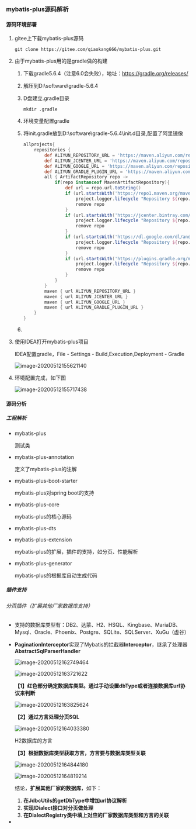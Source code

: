 ### mybatis-plus源码解析

#### 源码环境部署

1. gitee上下载mybatis-plus源码

   ```shell
   git clone https://gitee.com/qiaokang666/mybatis-plus.git
   ```

2. 由于mybatis-plus用的是gradle做的构建

   1. 下载gradle5.6.4（注意6.0会失败），地址：https://gradle.org/releases/

   2. 解压到D:\software\gradle-5.6.4

   3. D盘建立.gradle目录

      ```shell
      mkdir .gradle
      ```

   4. 环境变量配置gradle

   5. 将init.gradle放到D:\software\gradle-5.6.4\init.d目录,配置了阿里镜像

      ```groovy
      allprojects{
          repositories {
              def ALIYUN_REPOSITORY_URL = 'https://maven.aliyun.com/repository/public/'
              def ALIYUN_JCENTER_URL = 'https://maven.aliyun.com/repository/jcenter/'
              def ALIYUN_GOOGLE_URL = 'https://maven.aliyun.com/repository/google/'
              def ALIYUN_GRADLE_PLUGIN_URL = 'https://maven.aliyun.com/repository/gradle-plugin/'
              all { ArtifactRepository repo ->
                  if(repo instanceof MavenArtifactRepository){
                      def url = repo.url.toString()
                      if (url.startsWith('https://repo1.maven.org/maven2/')) {
                          project.logger.lifecycle "Repository ${repo.url} replaced by $ALIYUN_REPOSITORY_URL."
                          remove repo
                      }
                      if (url.startsWith('https://jcenter.bintray.com/')) {
                          project.logger.lifecycle "Repository ${repo.url} replaced by $ALIYUN_JCENTER_URL."
                          remove repo
                      }
                      if (url.startsWith('https://dl.google.com/dl/android/maven2/')) {
                          project.logger.lifecycle "Repository ${repo.url} replaced by $ALIYUN_GOOGLE_URL."
                          remove repo
                      }
                      if (url.startsWith('https://plugins.gradle.org/m2/')) {
                          project.logger.lifecycle "Repository ${repo.url} replaced by $ALIYUN_GRADLE_PLUGIN_URL."
                          remove repo
                      }
                  }
              }
              maven { url ALIYUN_REPOSITORY_URL }
              maven { url ALIYUN_JCENTER_URL }
              maven { url ALIYUN_GOOGLE_URL }
              maven { url ALIYUN_GRADLE_PLUGIN_URL }
          }
      }
      ```

   6. 

3. 使用IDEA打开mybatis-plus项目

   IDEA配置gradle，File - Settings - Build,Execution,Deployment - Gradle

   ![image-20200512155621140](D:\workIdea\learn\img\image-20200512155621140.png)

4. 环境配置完成，如下图

   ![image-20200512155717438](D:\workIdea\learn\img\image-20200512155717438.png)

#### 源码分析

##### 工程解析

- mybatis-plus

  测试类

- mybatis-plus-annotation

  定义了mybatis-plus的注解

- mybatis-plus-boot-starter

  mybatis-plus对spring boot的支持

- mybatis-plus-core

  mybatis-plus的核心源码

- mybatis-plus-dts

  

- mybatis-plus-extension

  mybatis-plus的扩展，插件的支持，如分页、性能解析

- mybatis-plus-generator

  mybatis-plus的根据库自动生成代码

##### 插件支持

###### 分页插件（扩展其他厂家数据库支持）

- 支持的数据库类型有：DB2、达蒙、H2、HSQL、Kingbase、MariaDB、Mysql、Oracle、Phoenix、Postgre、SQLite、SQLServer、XuGu（虚谷）

- **PaginationInterceptor**实现了Mybatis的拦截器**Interceptor**，继承了处理器**AbstractSqlParserHandler**

  ![image-20200512162749464](D:\workIdea\learn\img\image-20200512162749464.png)

  ![image-20200512163721622](D:\workIdea\learn\img\image-20200512163721622.png)

  **【1】红色部分确定数据库类型。通过手动设置dbType或者连接数据库url协议来判断**

  ![image-20200512163825624](D:\workIdea\learn\img\image-20200512163825624.png)

  **【2】通过方言处理分页SQL**

  ![image-20200512164033380](D:\workIdea\learn\img\image-20200512164033380.png)

  H2数据库的方言

  **【3】根据数据库类型获取方言，方言要与数据库类型关联**

  ![image-20200512164844180](D:\workIdea\learn\img\image-20200512164844180.png)

  ![image-20200512164819214](D:\workIdea\learn\img\image-20200512164819214.png)

  结论，**扩展其他厂家的数据库**，如下：

  1. **在JdbcUtils的getDbType中增加url协议解析**
  2. **实现IDialect接口对分页做处理**
  3. **在DialectRegistry类中填上对应的厂家数据库类型和方言的关联**

- 





